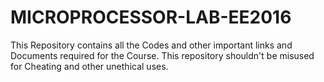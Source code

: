 # MICROPROCESSOR-LAB-EE2016
This Repository contains all the Codes and other important links and Documents required for the Course.
This repository shouldn't be misused for Cheating and other unethical uses.
